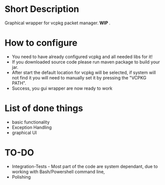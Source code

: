 # Short Description
Graphical wrapper for vcpkg packet manager.<b> WIP </b> .
# How to configure
* You need to have already configured vcpkg and all needed libs for it!
* If you downloaded source code please run maven package to build your jar.
* After start the default location for vcpkg will be selected, if system will not find it you will need to manually set it by pressing the "VCPKG PATH".
* Success, you gui wrapper are now ready to work
# List of done things
* basic functionality
* Exception Handling
* graphical UI
# TO-DO
* Integration-Tests - Most part of the code are system dependant, due to working with Bash/Powershell command line,   
* Polishing
